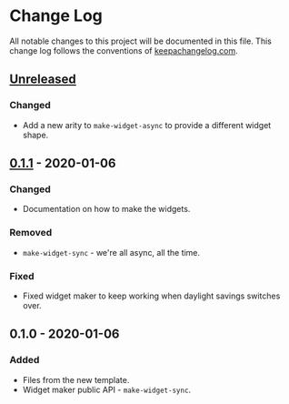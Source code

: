# Change Log
All notable changes to this project will be documented in this file. This change log follows the conventions of [keepachangelog.com](http://keepachangelog.com/).

## [Unreleased]
### Changed
- Add a new arity to `make-widget-async` to provide a different widget shape.

## [0.1.1] - 2020-01-06
### Changed
- Documentation on how to make the widgets.

### Removed
- `make-widget-sync` - we're all async, all the time.

### Fixed
- Fixed widget maker to keep working when daylight savings switches over.

## 0.1.0 - 2020-01-06
### Added
- Files from the new template.
- Widget maker public API - `make-widget-sync`.

[Unreleased]: https://github.com/your-name/dataworks/compare/0.1.1...HEAD
[0.1.1]: https://github.com/your-name/dataworks/compare/0.1.0...0.1.1
